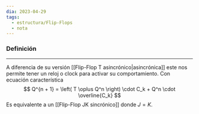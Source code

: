 ```yaml
---
dia: 2023-04-29
tags:
  - estructura/Flip-Flops
  - nota
---
```

### Definición
---
A diferencia de su versión [[Flip-Flop T asincrónico|asincrónica]] este nos permite tener un reloj o clock para activar su comportamiento. Con ecuación característica $$  Q^{n + 1} = \left( T \oplus Q^n \right) \cdot C_k + Q^n \cdot \overline{C_k} $$
Es equivalente a un [[Flip-Flop JK sincrónico]] donde $J = K$.
